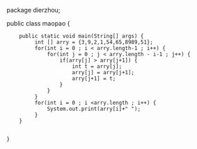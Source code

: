 package dierzhou;

public class maopao {

	
	    public static void main(String[] args) {
			 int [] arry = {3,9,2,1,54,65,8989,51};
			 for(int i = 0 ; i < arry.length-1 ; i++) {
				 for(int j = 0 ; j < arry.length - i-1 ; j++) {
					 if(arry[j] > arry[j+1]) {
						 int t = arry[j];
						 arry[j] = arry[j+1];
						 arry[j+1] = t;
					 }
				 }
			 }
			 for(int i = 0 ; i <arry.length ; i++) {
				 System.out.print(arry[i]+" ");
			 }
		}


	}
